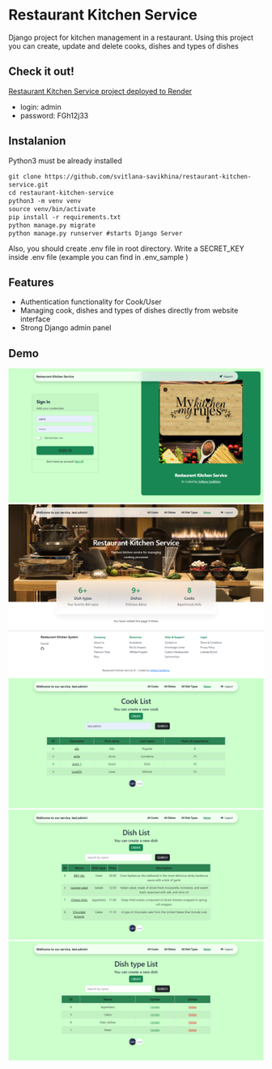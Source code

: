 # Restaurant Kitchen Service
Django project for kitchen management in a restaurant. 
Using this project you can create, update and delete cooks, dishes and types of dishes

## Check it out!
[Restaurant Kitchen Service project deployed to Render](link)

* login: admin
* password: FGh12j33

## Instalanion
Python3 must be already installed

```shell
git clone https://github.com/svitlana-savikhina/restaurant-kitchen-service.git
cd restaurant-kitchen-service
python3 -m venv venv
source venv/bin/activate
pip install -r requirements.txt
python manage.py migrate
python manage.py runserver #starts Django Server
```
Also, you should create .env file in root directory.
Write a SECRET_KEY inside .env file (example you can find in .env_sample )
## Features
* Authentication functionality for Cook/User
* Managing cook, dishes and types of dishes directly from website interface 
* Strong Django admin panel 

## Demo
![website interface](img/register.png)
![website interface](img/home_page.png)
![website interface](cook_list_page.png)
![website interface](img/dish_list_page.png)
![website interface](img/dish_type_list_page.png)